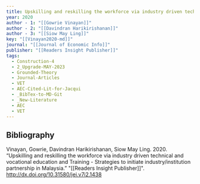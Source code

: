 ```yaml
---
title: Upskilling and reskilling the workforce via industry driven technical and vocational education and Training -  Strategies to initiate industry/institution partnership in Malaysia
year: 2020
author - 1: "[[Gowrie Vinayan]]"
author - 2: "[[Davindran Harikirishanan]]"
author - 3: "[[Siow May Ling]]"
key: "[[Vinayan2020-md]]"
journal: "[[Journal of Economic Info]]"
publisher: "[[Readers Insight Publisher]]"
tags:
  - Construction-4
  - 2_Upgrade-MAY-2023
  - Grounded-Theory
  - Journal-Articles
  - VET
  - AEC-Cited-Lit-for-Jacqui
  - _BibTex-to-MD-Git
  - _New-Literature
  - AEC
  - VET
---
```


## Bibliography
Vinayan, Gowrie, Davindran Harikirishanan, Siow May Ling. 2020. “Upskilling and reskilling the workforce via industry driven technical and vocational education and Training -  Strategies to initiate industry/institution partnership in Malaysia.” "[[Readers Insight Publisher]]". http://dx.doi.org/10.31580/jei.v7i2.1438